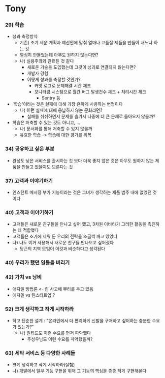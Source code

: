 # Tony

### 29) 학습

- 성과 측정방식
  - 기존) 초기 세운 계획과 예산안에 맞춰 얼마나 고품질 제품을 만들어 내느냐 하는 것
  - 열심히 만들었는데 아무도 원하지 않는다면?
  - 나) 실용주의와 관련된 것 같다
    - 새로운 기술을 도입했는데 그것이 성과로 연결되지 않는다면?
    - 개발자 경험
    - 어떻게 성과를 측정할 것인가?
      - 커밋 로그로 문제해결 시간 체크
      - 모니터링 시스템으로 월간 버그 발생건수 체크 + 처리시간 체크
        - Sentry 등
- '학습'이라는 것은 실패에 대해 가장 흔하게 사용하는 변명이다
  - 나) 이런 실패에 대해 용납하지 않는 문화라면?
    - 실패를 쉬쉬하면서 문제를 숨겨서 나중에 더 큰 문제로 돌아오지 않을까?
- 학습은 저축할 수 있는 것도 아니고, ...
  - 나) 문서화를 통해 저축할 수 있지 않을까
  - 유효한 학습 -> 학습에 대한 평가를 회복

### 34) 공유하고 싶은 부분

- 완성도 낮은 서비스를 출시하는 것 보다
  더욱 좋지 않은 것은 아무도 원하지 않는 제품을 만들고 있을지도 모른다는 것

### 37) 고객과 이야기하기

- 인스턴트 메시징 부가 기능이라는 것은 그녀가 생각하는 제품 범주 내에 없었던 것이다

### 40) 고객과 이야기하기

- 고객들은 새로운 친구들을 만나고 싶어 했고, 3차원 아바타가 그러한 활동을 촉진하는 데 적합했다
- 고객들은 초기에 세워 둔 우리의 전략을 조금씩 깨고 있었다
- 나) 나도 이거 사용해서 새로운 친구들 만나보고 싶어졌다
  - 당근의 지역 모임이 이것과 비슷하다고 생각된다

### 40) 우리가 했던 일들을 버리기

### 42) 가치 vs 낭비

- 애자일 방법론 <- 린 사고에 뿌리를 두고 있음
- 애자일 vs 린스타트업 ?

### 52) 크게 생각하고 작게 시작하라

- 작고 단순한 설계 : "온라인에서 더 편리하게 신발을 구매하고 싶어하는 충분한 수요가 있는가?"
  - 나) 원티드도 이런 수요를 먼저 파악했다
    - 주성우님도 이런 수요를 파악했을까?

### 63) 세탁 서비스 등 다양한 사례들

- 크게 생각하고 작게 시작하라(실험)
- 나) 개발에서 일부 기능 구현을 위해 그 기능의 핵심을 종종 작게 구현해본다
